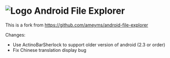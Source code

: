 ![Logo](res/drawable-hdpi/icon.png) Android File Explorer
=====================

This is a fork from https://github.com/ameyms/android-file-explorer

Changes:
- Use ActinoBarSherlock to support older version of android (2.3 or order)
- Fix Chinese translation display bug
